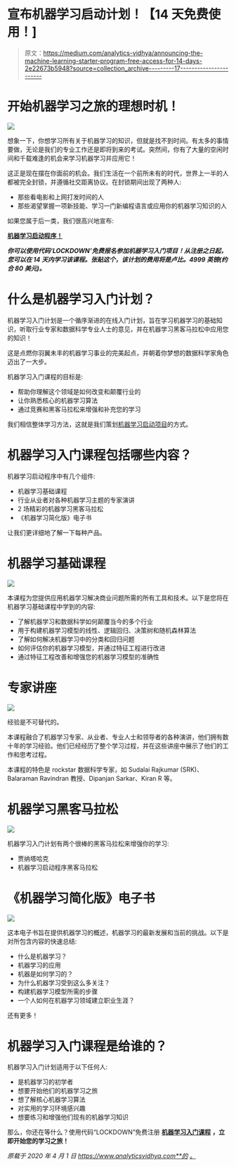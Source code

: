 # 宣布机器学习启动计划！【14 天免费使用！]

> 原文：<https://medium.com/analytics-vidhya/announcing-the-machine-learning-starter-program-free-access-for-14-days-2e22673b5948?source=collection_archive---------17----------------------->

# 开始机器学习之旅的理想时机！

![](img/c68d97f1b8e69bed1bf19894a12ed949.png)

想象一下，你想学习所有关于机器学习的知识，但就是找不到时间。有太多的事情要做，无论是我们的专业工作还是即将到来的考试。突然间，你有了大量的空闲时间和千载难逢的机会来学习机器学习并应用它！

这正是现在摆在你面前的机会。我们生活在一个前所未有的时代，世界上一半的人都被完全封锁，并遵循社交距离协议。在封锁期间出现了两种人:

*   那些看电影和上网打发时间的人
*   那些渴望掌握一项新技能、学习一门新编程语言或应用你的机器学习知识的人

如果您属于后一类，我们很高兴地宣布:

[**机器学习启动程序！**](https://courses.analyticsvidhya.com/bundles/machine-learning-starter-program?utm_source=Medium&utm_medium=medium_blog)

***你可以使用代码‘LOCKDOWN’免费报名参加机器学习入门项目！从注册之日起，您可以在 14 天内学习该课程。张贴这个，该计划的费用将是卢比。4999 英镑(约合 80 美元)。***

# 什么是机器学习入门计划？

机器学习入门计划是一个循序渐进的在线入门计划，旨在学习机器学习的基础知识，听取行业专家和数据科学专业人士的意见，并在机器学习黑客马拉松中应用您的知识！

这是点燃你羽翼未丰的机器学习事业的完美起点，并朝着你梦想的数据科学家角色迈出了一大步。

机器学习入门课程的目标是:

*   帮助你理解这个领域是如何改变和颠覆行业的
*   让你熟悉核心的机器学习算法
*   通过竞赛和黑客马拉松来增强和补充您的学习

我们相信整体学习方法，这就是我们策划[机器学习启动项目](https://courses.analyticsvidhya.com/bundles/machine-learning-starter-program?utm_source=Medium&utm_medium=medium_blog)的方式。

# 机器学习入门课程包括哪些内容？

机器学习启动程序中有几个组件:

*   机器学习基础课程
*   行业从业者对各种机器学习主题的专家演讲
*   2 场精彩的机器学习黑客马拉松
*   《机器学习简化版》电子书

让我们更详细地了解一下每种产品。

# 机器学习基础课程

![](img/43edafcddbb7f8ec53f46f57f3c85fe0.png)

本课程为您提供应用机器学习解决商业问题所需的所有工具和技术。以下是您将在机器学习基础课程中学到的内容:

*   了解机器学习和数据科学如何颠覆当今的多个行业
*   用于构建机器学习模型的线性、逻辑回归、决策树和随机森林算法
*   了解如何解决机器学习中的分类和回归问题
*   如何评估你的机器学习模型，并通过特征工程进行改进
*   通过特征工程改善和增强您的机器学习模型的准确性

# 专家讲座

![](img/7ba5aaf8118a63be50ad85be5e181dca.png)

经验是不可替代的。

本课程融合了机器学习专家、从业者、专业人士和领导者的各种演讲，他们拥有数十年的学习经验。他们已经经历了整个学习过程，并在这些讲座中展示了他们的工作和思考过程。

本课程的特色是 rockstar 数据科学专家，如 Sudalai Rajkumar (SRK)、Balaraman Ravindran 教授、Dipanjan Sarkar、Kiran R 等。

# 机器学习黑客马拉松

![](img/2fbc39ca8a5729a174ad229c7f5e9edf.png)

机器学习入门计划有两个很棒的黑客马拉松来增强你的学习:

*   贾纳塔哈克
*   机器学习启动程序黑客马拉松

# 《机器学习简化版》电子书

![](img/98122218489af8e8e5eca43a2b384f2f.png)

这本电子书旨在提供机器学习的概述，机器学习的最新发展和当前的挑战。以下是对所包含内容的快速总结:

*   什么是机器学习？
*   机器学习的应用
*   机器是如何学习的？
*   为什么机器学习受到这么多关注？
*   构建机器学习模型所需的步骤
*   一个人如何在机器学习领域建立职业生涯？

还有更多！

# 机器学习入门课程是给谁的？

机器学习入门计划适用于以下任何人:

*   是机器学习的初学者
*   想要开始他们的机器学习之旅
*   想了解核心机器学习算法
*   对实用的学习环境感兴趣
*   想要练习和增强他们现有的机器学习知识

那么，你还在等什么？使用代码“LOCKDOWN”免费注册 [**机器学习入门课程**](https://courses.analyticsvidhya.com/bundles/machine-learning-starter-program?utm_source=Medium&utm_medium=medium_blog) **，立即开始您的学习之旅！**

*原载于 2020 年 4 月 1 日 https://www.analyticsvidhya.com**的* [*。*](https://www.analyticsvidhya.com/blog/2020/04/announcing-machine-learning-starter-program/)